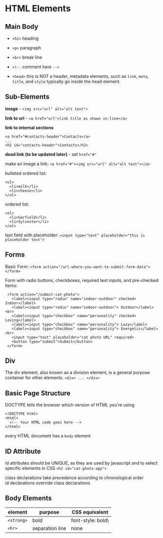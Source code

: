 # HTML Elements

## Main Body

- `<h1>`  heading

- `<p>`   paragraph

- `<br>`  break line

- `<!--`  comment here    `-->`

- `<head>` this is NOT a header, metadata elements, such as `link`, `meta`, `title`, and `style` typically go inside the head element.

## Sub-Elements

**image** - `<img src="url" alt="alt text">`

**link to url** - `<a href="url">link title as shown in-line</a>`

**link to internal sections**
```
<a href="#contacts-header">Contacts</a>
...
<h2 id="contacts-header">Contacts</h2>
```

**dead link (to be updated later)** - set `href="#" `

make an image a link: `<a href="#"><img src="url" alt="alt text"></a>`

bulleted ordered list:
```
<ul>
  <li>milk</li>
  <li>cheese</li>
</ul>
```

ordered list:
```
<ol>
  <li>Garfield</li>
  <li>Sylvester</li>
</ol>
```

text field with placeholder: `<input type="text" placeholder="this is placeholder text">`

## Forms

Basic Form:
`<form action="/url-where-you-want-to-submit-form-data"></form>`

Form with radio buttons, checkboxes, required text inputs, and pre-checked items:
```
 <form action="/submit-cat-photo">
   <label><input type="radio" name="indoor-outdoor" checked> Indoor</label>
   <label><input type="radio" name="indoor-outdoor"> Outdoor</label><br>
   <label><input type="checkbox" name="personality" checked> Loving</label>
   <label><input type="checkbox" name="personality"> Lazy</label>
   <label><input type="checkbox" name="personality"> Energetic</label><br>
   <input type="text" placeholder="cat photo URL" required>
   <button type="submit">Submit</button>
 </form>
  ```
  
## Div
  
The div element, also known as a division element, is a general purpose container for other elements.
`<div> ... </div>`

## Basic Page Structure

DOCTYPE tells the browser which version of HTML you're using
```
<!DOCTYPE html>
<html>
  <!-- Your HTML code goes here -->
</html>
```
every HTML document has a `body` element

## ID Attribute
id attributes should be UNIQUE, as they are used by javascript and to select specific elements in CSS
`<h2 id="cat-photo-app">`

class declarations take precedence according to chronological order  
id declarations override class declarations

## Body Elements

| element | purpose | CSS equivalent|
|---|---|---|
|`<strong>`|bold|font-style: bold\
|`<hr>`|separation line|none|
